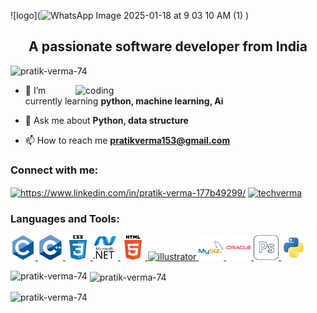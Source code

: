 ![logo](![WhatsApp Image 2025-01-18 at 9 03 10 AM (1)](https://github.com/user-attachments/assets/6d8edacf-96de-443b-afd2-a00f52812050)
)
<h2 align="center">A passionate software developer from India</h2>

<p align="left"> <img src="https://komarev.com/ghpvc/?username=pratik-verma-74&label=Profile%20views&color=0e75b6&style=flat" alt="pratik-verma-74" /> </p>
<img align="right" alt="coding" width ="400" src="https://media4.giphy.com/media/RbDKaczqWovIugyJmW/giphy.gif">

- 🌱 I’m currently learning **python, machine learning, Ai**

- 💬 Ask me about **Python, data structure**

- 📫 How to reach me **pratikverma153@gmail.com**

<h3 align="left">Connect with me:</h3>
<p align="left">
<a href="https://linkedin.com/in/https://www.linkedin.com/in/pratik-verma-177b49299/" target="blank"><img align="center" src="https://raw.githubusercontent.com/rahuldkjain/github-profile-readme-generator/master/src/images/icons/Social/linked-in-alt.svg" alt="https://www.linkedin.com/in/pratik-verma-177b49299/" height="30" width="40" /></a>
<a href="https://www.youtube.com/c/techverma" target="blank"><img align="center" src="https://raw.githubusercontent.com/rahuldkjain/github-profile-readme-generator/master/src/images/icons/Social/youtube.svg" alt="techverma" height="30" width="40" /></a>
</p>

<h3 align="left">Languages and Tools:</h3>
<p align="left"> <a href="https://www.cprogramming.com/" target="_blank" rel="noreferrer"> <img src="https://raw.githubusercontent.com/devicons/devicon/master/icons/c/c-original.svg" alt="c" width="40" height="40"/> </a> <a href="https://www.w3schools.com/cpp/" target="_blank" rel="noreferrer"> <img src="https://raw.githubusercontent.com/devicons/devicon/master/icons/cplusplus/cplusplus-original.svg" alt="cplusplus" width="40" height="40"/> </a> <a href="https://www.w3schools.com/css/" target="_blank" rel="noreferrer"> <img src="https://raw.githubusercontent.com/devicons/devicon/master/icons/css3/css3-original-wordmark.svg" alt="css3" width="40" height="40"/> </a> <a href="https://dotnet.microsoft.com/" target="_blank" rel="noreferrer"> <img src="https://raw.githubusercontent.com/devicons/devicon/master/icons/dot-net/dot-net-original-wordmark.svg" alt="dotnet" width="40" height="40"/> </a> <a href="https://www.w3.org/html/" target="_blank" rel="noreferrer"> <img src="https://raw.githubusercontent.com/devicons/devicon/master/icons/html5/html5-original-wordmark.svg" alt="html5" width="40" height="40"/> </a> <a href="https://www.adobe.com/in/products/illustrator.html" target="_blank" rel="noreferrer"> <img src="https://www.vectorlogo.zone/logos/adobe_illustrator/adobe_illustrator-icon.svg" alt="illustrator" width="40" height="40"/> </a> <a href="https://www.mysql.com/" target="_blank" rel="noreferrer"> <img src="https://raw.githubusercontent.com/devicons/devicon/master/icons/mysql/mysql-original-wordmark.svg" alt="mysql" width="40" height="40"/> </a> <a href="https://www.oracle.com/" target="_blank" rel="noreferrer"> <img src="https://raw.githubusercontent.com/devicons/devicon/master/icons/oracle/oracle-original.svg" alt="oracle" width="40" height="40"/> </a> <a href="https://www.photoshop.com/en" target="_blank" rel="noreferrer"> <img src="https://raw.githubusercontent.com/devicons/devicon/master/icons/photoshop/photoshop-line.svg" alt="photoshop" width="40" height="40"/> </a> <a href="https://www.python.org" target="_blank" rel="noreferrer"> <img src="https://raw.githubusercontent.com/devicons/devicon/master/icons/python/python-original.svg" alt="python" width="40" height="40"/> </a> </p>

<p><img align="left" src="https://github-readme-stats.vercel.app/api/top-langs?username=pratik-verma-74&show_icons=true&locale=en&layout=compact" alt="pratik-verma-74" /></p>

<p>&nbsp;<img align="center" src="https://github-readme-stats.vercel.app/api?username=pratik-verma-74&show_icons=true&locale=en" alt="pratik-verma-74" /></p>

<p><img align="center" src="https://github-readme-streak-stats.herokuapp.com/?user=pratik-verma-74&" alt="pratik-verma-74" /></p>
